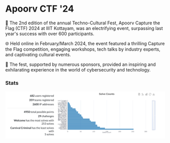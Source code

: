 # Apoorv CTF '24


🚀 The 2nd edition of the annual Techno-Cultural Fest, Apoorv Capture the Flag (CTF) 2024 at IIIT Kottayam, was an electrifying event, surpassing last year's success with over 600 participants.

🌐 Held online in February/March 2024, the event featured a thrilling Capture the Flag competition, engaging workshops, tech talks by industry experts, and captivating cultural events.

📣 The fest, supported by numerous sponsors, provided an inspiring and exhilarating experience in the world of cybersecurity and technology.


### Stats
<img src="stats.png">
